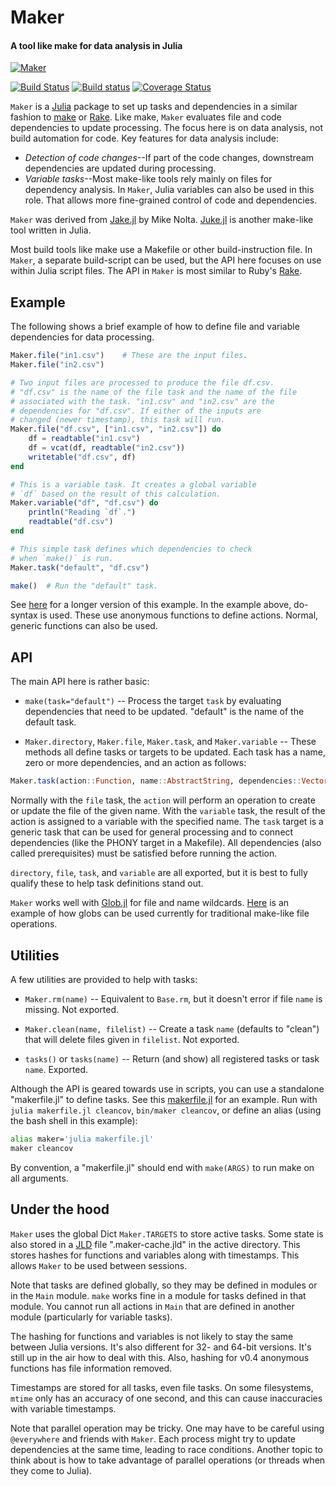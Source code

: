 # Maker
#### A tool like make for data analysis in Julia

[![Maker](http://pkg.julialang.org/badges/Maker_0.4.svg)](http://pkg.julialang.org/?pkg=Maker&ver=0.4)

[![Build Status](https://travis-ci.org/tshort/Maker.jl.svg?branch=master)](https://travis-ci.org/tshort/Maker.jl)
[![Build status](https://ci.appveyor.com/api/projects/status/otj9pnwsq32to211?svg=true)](https://ci.appveyor.com/project/tshort/maker-jl)
[![Coverage Status](https://coveralls.io/repos/tshort/Maker.jl/badge.svg?branch=master)](https://coveralls.io/r/tshort/Maker.jl?branch=master)

`Maker` is a [Julia](http://julialang.org/) package to set up tasks and 
dependencies in a similar fashion to
[make](https://en.wikipedia.org/wiki/Makefile) or
[Rake](http://docs.seattlerb.org/rake/). Like make, `Maker` evaluates file and
code dependencies to update processing. The focus here is on data analysis, not
build automation for code. Key features for data analysis include:

- *Detection of code changes*--If part of the code changes, downstream 
  dependencies are updated during processing.
- *Variable tasks*--Most make-like tools rely mainly on files for 
  dependency analysis. In `Maker`, Julia variables can also be used
  in this role. That allows more fine-grained control of code and dependencies. 
 
`Maker` was derived from [Jake.jl](https://github.com/nolta/Jake.jl) by Mike
Nolta. [Juke.jl](https://github.com/kshramt/Juke.jl) is another make-like tool
written in Julia. 

Most build tools like make use a Makefile or other build-instruction file. In
`Maker`, a separate build-script can be used, but the API here focuses on
use within Julia script files. The API in `Maker` is most similar to Ruby's
[Rake](http://docs.seattlerb.org/rake/).

## Example

The following shows a brief example of how to define file and variable 
dependencies for data processing.

```julia
Maker.file("in1.csv")    # These are the input files.
Maker.file("in2.csv")

# Two input files are processed to produce the file df.csv.
# "df.csv" is the name of the file task and the name of the file
# associated with the task. "in1.csv" and "in2.csv" are the 
# dependencies for "df.csv". If either of the inputs are 
# changed (newer timestamp), this task will run.
Maker.file("df.csv", ["in1.csv", "in2.csv"]) do 
    df = readtable("in1.csv")
    df = vcat(df, readtable("in2.csv"))
    writetable("df.csv", df) 
end

# This is a variable task. It creates a global variable
# `df` based on the result of this calculation. 
Maker.variable("df", "df.csv") do 
    println("Reading `df`.")
    readtable("df.csv")
end

# This simple task defines which dependencies to check
# when `make()` is run.
Maker.task("default", "df.csv")

make()  # Run the "default" task.
```

See [here](https://github.com/tshort/Maker.jl/blob/master/test/example.jl) for a
longer version of this example. In the example above, do-syntax is used. These
use anonymous functions to define actions. Normal, generic functions can also be 
used.

## API 

The main API here is rather basic:

* `make(task="default")` -- Process the target `task` by evaluating dependencies
  that need to be updated. "default" is the name of the default task.

* `Maker.directory`, `Maker.file`, `Maker.task`, and `Maker.variable` -- These
  methods all define tasks or targets to be updated. Each task has a name, zero
  or more dependencies, and an action as follows:
    
```julia 
Maker.task(action::Function, name::AbstractString, dependencies::Vector{AbstractString})
```
Normally with the `file` task, the `action` will perform an operation to create
or update the file of the given name. With the `variable` task, the result
of the action is assigned to a variable with the specified name. The `task`
target is a generic task that can be used for general processing and to 
connect dependencies (like the PHONY target in a Makefile). All dependencies
(also called prerequisites) must be satisfied before running the action.

`directory`, `file`, `task`, and `variable` are all exported, but it is best
to fully qualify these to help task definitions stand out.

`Maker` works well with [Glob.jl](https://github.com/vtjnash/Glob.jl) for file
and name wildcards. 
[Here](https://github.com/tshort/Maker.jl/blob/master/test/glob.jl)
is an example of how globs can be used currently for traditional make-like 
file operations.

## Utilities

A few utilities are provided to help with tasks:

* `Maker.rm(name)` -- Equivalent to `Base.rm`, but it doesn't error if file 
  `name` is missing. Not exported.

* `Maker.clean(name, filelist)` -- Create a task `name` (defaults to "clean")
  that will delete files given in `filelist`. Not exported.

* `tasks()` or `tasks(name)` -- Return (and show) all registered tasks or 
  task `name`. Exported.

Although the API is geared towards use in scripts, you can use a standalone
"makerfile.jl" to define tasks. See this
[makerfile.jl](https://github.com/tshort/Maker.jl/blob/master/makerfile.jl)
for an example. Run with `julia makerfile.jl cleancov`, `bin/maker cleancov`,
or define an alias (using the bash shell in this example):

```bash
alias maker='julia makerfile.jl' 
maker cleancov
```

By convention, a "makerfile.jl" should end with `make(ARGS)` to run make on
all arguments.

## Under the hood

`Maker` uses the global Dict `Maker.TARGETS` to store active tasks. Some state
is also stored in a [JLD](https://github.com/JuliaLang/JLD.jl) file
".maker-cache.jld" in the active directory. This stores hashes for functions and
variables along with timestamps. This allows `Maker` to be used between
sessions. 

Note that tasks are defined globally, so they may be defined in modules or
in the `Main` module. `make` works fine in a module for tasks defined in that
module. You cannot run all actions in `Main` that are defined in another module
(particularly for variable tasks).

The hashing for functions and variables is not likely to stay the same between
Julia versions. It's also different for 32- and 64-bit versions. It's still up
in the air how to deal with this. Also, hashing for v0.4 anonymous functions 
has file information removed.

Timestamps are stored for all tasks, even file tasks. On some filesystems, 
`mtime` only has an accuracy of one second, and this can cause inaccuracies 
with variable timestamps.

Note that parallel operation may be tricky. One may have to be careful using 
`@everywhere` and friends with `Maker`. Each process might try to update 
dependencies at the same time, leading to race conditions. Another topic to
think about is how to take advantage of parallel operations (or threads when 
they come to Julia). 
  
